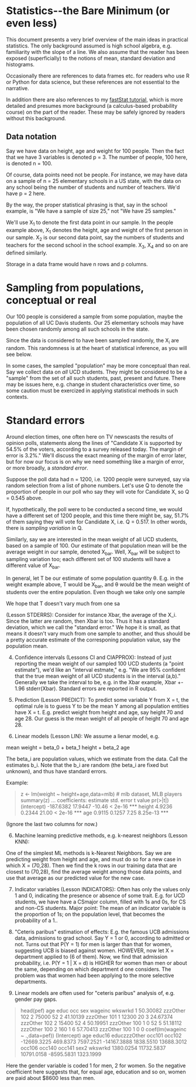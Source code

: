 
# Statistics--the Bare Minimum (or even less)

This document presents a very brief overview of the main ideas in
practical statistics.  The only background assumed is high school
algebra, e.g. familiarity with the slope of a line.  We also assume that
the reader has been exposed (superficially) to the notions of mean,
standard deviation and histograms. 

Occasionally there are references to data frames etc. for readers who
use R or Python for data science, but these references are not essential
to the narrative.

In addition there are also references to my [fastStat
tutorial](https://github.com/matloff/fastStat), which is more detailed
and presumes more background (a calculus-based probability course) on
the part of the reader.  These may be safely ignored by readers without
this background.

##  Data notation  

Say we have data on height, age and weight for 100 people.  Then the
fact that we have 3 variables is denoted p = 3.  The number of people,
100 here, is denoted n = 100.

Of course, data points need not be people.  For instance, we may have
data on a sample of n = 25 elementary schools in a US state, with the
data on any school being the number of students and number of teachers.
We'd have p = 2 here.

By the way, the proper statistical phrasing is that, say in the school
example, is "We have a sample of size 25," not "We have 25 samples."

We'll use X<sub>1</sub> to denote the first data point in our sample.
In the people example above, X<sub>1</sub> denotes the height, age and
weight of the first person in our sample.  X<sub>2</sub> is our second
data point, say the numbers of students and teachers for the second
school in the school example.  X<sub>3</sub>, X<sub>4</sub> and so on
are defined similarly.

Storage in a data frame would have n rows and p columns.

#  Sampling from populations, conceptual or real 

Our 100 people is considered a sample from some population, maybe the
population of all UC Davis students.  Our 25 elementary schools may have
been chosen randomly among all such schools in the state.

Since the data is considered to have been sampled randomly, the
X<sub>i</sub> are random.  This randomness is at the heart of
statistical inference, as you will see below.

In some cases, the sampled "population" may be more conceptual than
real.  Say we collect data on *all* UCD students.  They might be
considered to be a "sample" from the set of all such students, past,
present and future.  There may be issues here, e.g. change in student
characteristics over time, so some caution must be exercized in applying
statistical methods in such contexts.


#  Standard errors 

Around election times, one often here on TV newscasts the results of
opinion polls, statements along the lines of "Candidate X is supported
by 54.5% of the voters, according to a survey released today.  The margin
of error is 3.2%."  We'll discuss the exact meaning of the margin of
error later, but for now our focus is on why we need something like
a margin of error, or more broadly, a *standard error*.

Suppose the poll data had n = 1200, i.e. 1200 people were surveyed, say
via random selection from a list of phone numbers.  Let's use Q to
denote the proportion of people in our poll who say they will vote for
Candidate X, so Q = 0.545 above.

If, hypothetically, the poll were to be conducted a second time, we
would have a different set of 1200 people, and this time there might be,
say, 51.7% of them saying they will vote for Candidate X, i.e. Q =
0.517.  In other words, there is *sampling variation* in Q.

Similarly, say we are interested in the mean weight of all UCD students,
based on a sample of 100.  Our estimate of that population mean will be
the average weight in our sample, denoted X<sub>bar</sub>.  Well,
X<sub>bar</sub> will be subject to sampling variation too; each
different set of 100 students will have a different value of
X<sub>bar</sub>.

In general, let T be our estimate of some population quantity
&theta;.  E.g. in the weight example above, T would be X<sub>bar</sub>,
and &theta; would be the mean weight of students over the entire
population.  Even though we take only one sample

We hope that T doesn't vary much from one sa

(Lesson STDERRS):  Consider for instance Xbar, the
average of the X_i.  Since the latter are random, then Xbar is too.
Thus it has a standard deviation, which we call the "standard error."
We hope it is small, as that means it doesn't vary much from one sample
to another, and thus should be a pretty accurate estimate of the
corresponing population value, say the population mean.

4.  Confidence intervals (Lessons CI and CIAPPROX):  Instead of just
reporting the mean weight of our sampled 100 UCD students (a "point
estimate"), we'd like an "interval estmate," e.g. "We are 95% confident
that the true mean weight of all UCD students is in the interval (a,b)."
Generally we take the interval to be, e.g. in the Xbar example, Xbar +-
1.96 stderr(Xbar).  Standard errors are reported in R output.

4.  Prediction (Lesson PREDICT):  To predict some variable Y 
from X = t, the optimal rule is to guess Y to be the mean Y 
among all population entities have X = t.  E.g. predict weight from
height and age, say height 70 and age 28.  Our guess is the mean weight
of all people of height 70 and age 28.

5.  Linear models (Lesson LIN):  We assume a lienar model, e.g. 

mean weight = beta_0 + beta_1 height + beta_2 age

The beta_i are population values, which we estimate from the data.  Call
the estimates b_i.  Note that the b_i are random (the beta_i are fixed
but unknown), and thus have standard errors.

Example:

> z <- lm(weight ~ height+age,data=mlb)  # mlb dataset, MLB players
> summary(z)
...
coefficients:
             estimate std. error t value pr(>|t|)    
(intercept) -187.6382    17.9447  -10.46  < 2e-16 ***
height         4.9236     0.2344   21.00  < 2e-16 ***
age            0.9115     0.1257    7.25 8.25e-13 ***

(Ignore the last two columns for now.)

6.  Machine learning predictive methods, e.g. k-nearest neighbors
(Lesson KNN):

One of the simplest ML methods is k-Nearest Neighbors. Say we are
predicting weight from height and age, and must do so for a new case in
which X = (70,28). Then we find the k rows in our training data that are
closest to (70,28), find the average weight among those data points, and
use that average as our predicted value for the new case.

7.  Indicator variables (Lesson INDICATORS):  Often has only the values only 1
and 0, indicating the presence or absence of some trait.  E.g. for UCD
students, we have have a CSmajor column, filled with 1s and 0s, for CS
and non-CS students.  Major point:  The mean of an indicator variable is
the proportion of 1s; on the population level, that becomes the
probability of a 1..

8.  "Ceteris paribus" estimation of effects:  E.g. the famous UCB
admissions data, admissions to grad school.  Say Y = 1 or 0, according
to admitted or not.  Turns out that P(Y = 1) for men is larger than that
for women, suggesting UCB is biased against women.  HOWEVER, now let X =
department applied to (6 of them).  Now, we find that admission
probability, i.e. P(Y = 1 | X = d) is HIGHER for women than men or about
the same, depending on which department d one considers.  The problem
was that women had been applying to the more selective departments.

9.  Linear models are often used for "ceteris paribus" analysis of, e.g.
gender pay gaps.

> head(pef)
       age     educ occ sex wageinc wkswrkd
1 50.30082 zzzOther 102   2   75000      52
2 41.10139 zzzOther 101   1   12300      20
3 24.67374 zzzOther 102   2   15400      52
4 50.19951 zzzOther 100   1       0      52
5 51.18112 zzzOther 100   2     160       1
6 57.70413 zzzOther 100   1       0       0
> coef(lm(wageinc ~ .,data=pef))
 (Intercept)          age       educ16 educzzzOther       occ101
occ102 
 -12669.3225     469.8373    7597.2521  -14167.3888    1838.5510
13688.3012 
      occ106       occ140       occ141         sex2      wkswrkd 
   1380.0254   11732.5837   10791.0158   -8595.5831    1323.1999 

Here the gender variable is coded 1 for men, 2 for women. So the
negative coefficient here suggests that, for equal age, education and so
on, women are paid about $8600 less than men.



